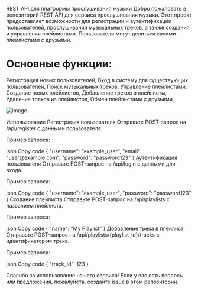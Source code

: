 REST API для платформы прослушивания музыки
Добро пожаловать в репозиторий REST API для сервиса прослушивания музыки. Этот проект предоставляет возможности для регистрации и аутентификации пользователей, прослушивания музыкальных треков, а также создания и управления плейлистами. Пользователи могут делиться своими плейлистами с друзьями.

<h1>Основные функции:</h1>
Регистрация новых пользователей,
Вход в систему для существующих пользователей,
Поиск музыкальных треков,
Управление плейлистами,
Создание новых плейлистов,
Добавление треков в плейлисты,
Удаление треков из плейлистов,
Обмен плейлистами с друзьями.

![image](https://github.com/Satana500/restapi_music_zadera_sut/assets/113170386/609b73ca-2a1b-4207-97f1-c8d44dacbf89)

Использование
Регистрация пользователя
Отправьте POST-запрос на /api/register с данными пользователя.

Пример запроса:

json
Copy code
{
  "username": "example_user",
  "email": "user@example.com",
  "password": "password123"
}
Аутентификация пользователя
Отправьте POST-запрос на /api/login с данными для входа.

Пример запроса:

json
Copy code
{
  "username": "example_user",
  "password": "password123"
}
Создание плейлиста
Отправьте POST-запрос на /api/playlists с названием плейлиста.

Пример запроса:

json
Copy code
{
  "name": "My Playlist"
}
Добавление трека в плейлист
Отправьте POST-запрос на /api/playlists/{playlist_id}/tracks с идентификатором трека.

Пример запроса:

json
Copy code
{
  "track_id": 123
}

Спасибо за использование нашего сервиса! Если у вас есть вопросы или предложения, пожалуйста, создайте issue в этом репозитории.
